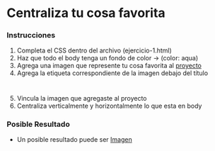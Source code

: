# Centraliza tu cosa favorita

### Instrucciones

1. Completa el CSS dentro del archivo (ejercicio-1.html)
2. Haz que todo el body tenga un fondo de color -> (color: aqua)
3. Agrega una imagen que represente tu cosa favorita al [proyecto](fundamentos-web/css/ejercicio-1)
4. Agrega la etiqueta correspondiente de la imagen debajo del título <h1>
3. Vincula la imagen que agregaste al proyecto
5. Centraliza verticalmente y horizontalmente lo que esta en body 

### Posible Resultado

* Un posible resultado puede ser [Imagen](fundamentos-web/css/ejercicio-1/resultado.jpg)